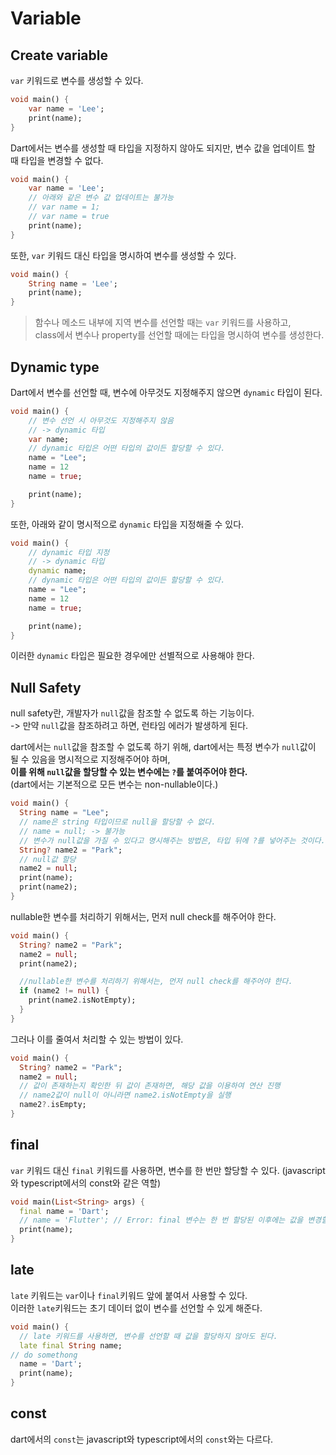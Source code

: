 # Variable

## Create variable
`var` 키워드로 변수를 생성할 수 있다.
```dart
void main() {
    var name = 'Lee';
    print(name);
}
```
Dart에서는 변수를 생성할 때 타입을 지정하지 않아도 되지만, 변수 값을 업데이트 할 때 타입을 변경할 수 없다.
```dart
void main() {
    var name = 'Lee';
    // 아래와 같은 변수 값 업데이트는 불가능
    // var name = 1;
    // var name = true
    print(name);
}
```

또한, `var` 키워드 대신 타입을 명시하여 변수를 생성할 수 있다.
```dart
void main() {
    String name = 'Lee';
    print(name);
}
```

> 함수나 메소드 내부에 지역 변수를 선언할 때는 `var` 키워드를 사용하고,  
> class에서 변수나 property를 선언할 때에는 타입을 명시하여 변수를 생성한다.  

## Dynamic type
Dart에서 변수를 선언할 때, 변수에 아무것도 지정해주지 않으면 `dynamic` 타입이 된다.
```dart
void main() {
    // 변수 선언 시 아무것도 지정해주지 않음
    // -> dynamic 타입
    var name;
    // dynamic 타입은 어떤 타입의 값이든 할당할 수 있다.
    name = "Lee";
    name = 12
    name = true;

    print(name);
}
```

또한, 아래와 같이 명시적으로 `dynamic` 타입을 지정해줄 수 있다.
```dart
void main() {
    // dynamic 타입 지정
    // -> dynamic 타입
    dynamic name;
    // dynamic 타입은 어떤 타입의 값이든 할당할 수 있다.
    name = "Lee";
    name = 12
    name = true;

    print(name);
}
```

이러한 `dynamic` 타입은 필요한 경우에만 선별적으로 사용해야 한다.


## Null Safety
null safety란, 개발자가 `null`값을 참조할 수 없도록 하는 기능이다.  
-> 만약 `null`값을 참조하려고 하면, 런타임 에러가 발생하게 된다.  

dart에서는 `null`값을 참조할 수 없도록 하기 위해, dart에서는 특정 변수가 `null`값이 될 수 있음을 명시적으로 지정해주어야 하며,  
**이를 위해 `null`값을 할당할 수 있는 변수에는 `?`를 붙여주어야 한다.**  
(dart에서는 기본적으로 모든 변수는 non-nullable이다.)  

```dart
void main() {
  String name = "Lee";
  // name은 string 타입이므로 null을 할당할 수 없다.
  // name = null; -> 불가능
  // 변수가 null값을 가질 수 있다고 명시해주는 방법은, 타입 뒤에 ?를 넣어주는 것이다.
  String? name2 = "Park";
  // null값 할당
  name2 = null;
  print(name);
  print(name2);
}
```

nullable한 변수를 처리하기 위해서는, 먼저 null check를 해주어야 한다.  
```dart
void main() {
  String? name2 = "Park";
  name2 = null;
  print(name2);

  //nullable한 변수를 처리하기 위해서는, 먼저 null check를 해주어야 한다.  
  if (name2 != null) {
    print(name2.isNotEmpty);
  }
}
```
그러나 이를 줄여서 처리할 수 있는 방법이 있다.  
```dart
void main() {
  String? name2 = "Park";
  name2 = null;
  // 값이 존재하는지 확인한 뒤 값이 존재하면, 해당 값을 이용하여 연산 진행
  // name2값이 null이 아니라면 name2.isNotEmpty을 실행
  name2?.isEmpty;
}
```

## final
`var` 키워드 대신 `final` 키워드를 사용하면, 변수를 한 번만 할당할 수 있다. (javascript와 typescript에서의 const와 같은 역할)

```dart
void main(List<String> args) {
  final name = 'Dart';
  // name = 'Flutter'; // Error: final 변수는 한 번 할당된 이후에는 값을 변경할 수 없다.
  print(name);
}
```

## late
`late` 키워드는 `var`이나 `final`키워드 앞에 붙여서 사용할 수 있다.  
이러한 `late`키워드는 초기 데이터 없이 변수를 선언할 수 있게 해준다.  
```dart
void main() {
  // late 키워드를 사용하면, 변수를 선언할 때 값을 할당하지 않아도 된다.
  late final String name;
// do somethong
  name = 'Dart';
  print(name);
}
```

## const
dart에서의 `const`는 javascript와 typescript에서의 `const`와는 다르다.